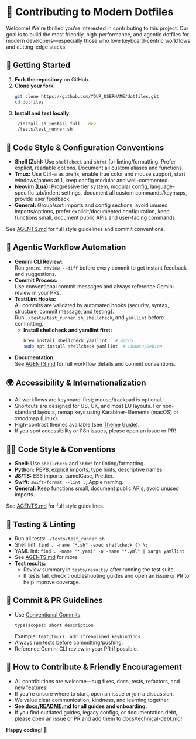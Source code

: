 # 🤝 Contributing to Modern Dotfiles

Welcome! We're thrilled you're interested in contributing to this project. Our goal is to build the most friendly, high-performance, and agentic dotfiles for modern developers—especially those who love keyboard-centric workflows and cutting-edge stacks.

## 🚀 Getting Started

1. **Fork the repository** on GitHub.
2. **Clone your fork**:
   ```bash
   git clone https://github.com/YOUR_USERNAME/dotfiles.git
   cd dotfiles
   ```
3. **Install and test locally**:
   ```bash
   ./install.sh install full --dev
   ./tests/test_runner.sh
   ```

## 🎨 Code Style & Configuration Conventions

- **Shell (Zsh):** Use `shellcheck` and `shfmt` for linting/formatting. Prefer explicit, readable options. Document all custom aliases and functions.
- **Tmux:** Use Ctrl-a as prefix, enable true color and mouse support, start windows/panes at 1, keep config modular and well-commented.
- **Neovim (Lua):** Progressive tier system, modular config, language-specific tab/indent settings, document all custom commands/keymaps, provide user feedback.
- **General:** Group/sort imports and config sections, avoid unused imports/options, prefer explicit/documented configuration, keep functions small, document public APIs and user-facing commands.

See [AGENTS.md](AGENTS.md) for full style guidelines and commit conventions.

## 🤖 Agentic Workflow Automation

- **Gemini CLI Review:**  
  Run `gemini review --diff` before every commit to get instant feedback and suggestions.
- **Commit Process:**  
  Use conventional commit messages and always reference Gemini review in your PRs.
- **Test/Lint Hooks:**  
  All commits are validated by automated hooks (security, syntax, structure, commit message, and testing).  
  Run `./tests/test_runner.sh`, `shellcheck`, and `yamllint` before committing.
  - **Install shellcheck and yamllint first:**
    ```bash
    brew install shellcheck yamllint   # macOS
    sudo apt install shellcheck yamllint  # Ubuntu/Debian
    ```
- **Documentation:**  
  See [AGENTS.md](AGENTS.md) for full workflow details and commit conventions.

## 🌍 Accessibility & Internationalization

- All workflows are keyboard-first; mouse/trackpad is optional.
- Shortcuts are designed for US, UK, and most EU layouts. For non-standard layouts, remap keys using Karabiner-Elements (macOS) or xmodmap (Linux).
- High-contrast themes available (see [Theme Guide](docs/themes.md)).
- If you spot accessibility or i18n issues, please open an issue or PR!

## 🧑‍💻 Code Style & Conventions

- **Shell:** Use `shellcheck` and `shfmt` for linting/formatting.
- **Python:** PEP8, explicit imports, type hints, descriptive names.
- **JS/TS:** ES6 imports, camelCase, Prettier.
- **Swift:** `swift-format --lint .`, Apple naming.
- **General:** Keep functions small, document public APIs, avoid unused imports.

See [AGENTS.md](AGENTS.md) for full style guidelines.

## 🧪 Testing & Linting

- Run all tests: `./tests/test_runner.sh`
- Shell lint: `find . -name "*.sh" -exec shellcheck {} \;`
- YAML lint: `find . -name "*.yaml" -o -name "*.yml" | xargs yamllint`
- See [AGENTS.md](AGENTS.md) for more.
- **Test results:**
  - Review summary in `tests/results/` after running the test suite.
  - If tests fail, check troubleshooting guides and open an issue or PR to help improve coverage.

## 📝 Commit & PR Guidelines

- Use [Conventional Commits](https://www.conventionalcommits.org/en/v1.0.0/):
  ```
  type(scope): short description
  ```
  Example: `feat(tmux): add streamlined keybindings`
- Always run tests before committing/pushing.
- Reference Gemini CLI review in your PR if possible.

## 🙌 How to Contribute & Friendly Encouragement

- All contributions are welcome—bug fixes, docs, tests, refactors, and new features!
- If you're unsure where to start, open an issue or join a discussion.
- We value clear communication, kindness, and learning together.
- **See [docs/README.md](docs/README.md) for all guides and onboarding.**
- If you find outdated guides, legacy configs, or documentation debt, please open an issue or PR and add them to [docs/technical-debt.md](docs/technical-debt.md)!

**Happy coding! 🚀**

